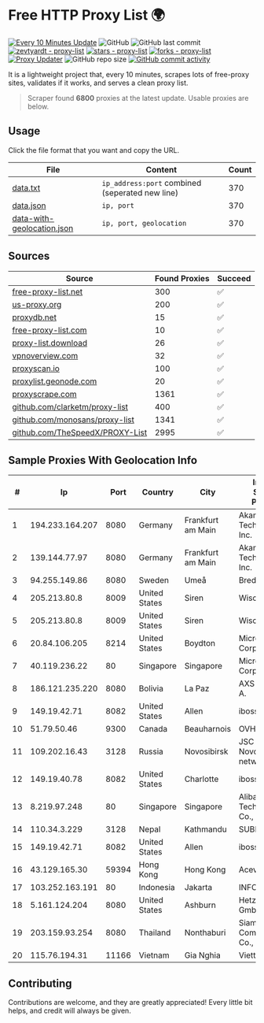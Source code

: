 
# Free HTTP Proxy List 🌍

[![Every 10 Minutes Update](https://github.com/mertguvencli/http-proxy-list/actions/workflows/main.yml/badge.svg?branch=main)](https://github.com/mertguvencli/http-proxy-list/actions/workflows/main.yml)
![GitHub](https://img.shields.io/github/license/mertguvencli/http-proxy-list)
![GitHub last commit](https://img.shields.io/github/last-commit/mertguvencli/http-proxy-list)
[![zevtyardt - proxy-list](https://img.shields.io/static/v1?label=zevtyardt&message=proxy-list&color=blue&logo=github)](https://github.com/zevtyardt/proxy-list "Go to GitHub repo")
[![stars - proxy-list](https://img.shields.io/github/stars/zevtyardt/proxy-list?style=social)](https://github.com/zevtyardt/proxy-list)
[![forks - proxy-list](https://img.shields.io/github/forks/zevtyardt/proxy-list?style=social)](https://github.com/zevtyardt/proxy-list)
[![Proxy Updater](https://github.com/zevtyardt/proxy-list/workflows/Proxy%20Updater/badge.svg)](https://github.com/zevtyardt/proxy-list/actions?query=workflow:"Proxy+Updater")
![GitHub repo size](https://img.shields.io/github/repo-size/zevtyardt/proxy-list)
[![GitHub commit activity](https://img.shields.io/github/commit-activity/m/zevtyardt/proxy-list?logo=commits)](https://github.com/zevtyardt/proxy-list/commits/main)

It is a lightweight project that, every 10 minutes, scrapes lots of free-proxy sites, validates if it works, and serves a clean proxy list.

> Scraper found **6800** proxies at the latest update. Usable proxies are below.

## Usage

Click the file format that you want and copy the URL.

|File|Content|Count|
|----|-------|-----|
|[data.txt](https://raw.githubusercontent.com/mertguvencli/http-proxy-list/main/proxy-list/data.txt)|`ip_address:port` combined (seperated new line)|370|
|[data.json](https://raw.githubusercontent.com/mertguvencli/http-proxy-list/main/proxy-list/data.json)|`ip, port`|370|
|[data-with-geolocation.json](https://raw.githubusercontent.com/mertguvencli/http-proxy-list/main/proxy-list/data-with-geolocation.json)|`ip, port, geolocation`|370|

## Sources

|Source|Found Proxies|Succeed|
|------|-------------|-------|
|[free-proxy-list.net](https://free-proxy-list.net)|300|✅|
|[us-proxy.org](https://www.us-proxy.org)|200|✅|
|[proxydb.net](http://proxydb.net)|15|✅|
|[free-proxy-list.com](https://free-proxy-list.com/?page=&port=&type%5B%5D=http&type%5B%5D=https&up_time=0&search=Search)|10|✅|
|[proxy-list.download](https://www.proxy-list.download/HTTP)|26|✅|
|[vpnoverview.com](https://vpnoverview.com/privacy/anonymous-browsing/free-proxy-servers)|32|✅|
|[proxyscan.io](https://www.proxyscan.io)|100|✅|
|[proxylist.geonode.com](https://proxylist.geonode.com/api/proxy-list?limit=300&page=1&sort_by=lastChecked&sort_type=desc&protocols=http,https)|20|✅|
|[proxyscrape.com](https://api.proxyscrape.com/v2/?request=displayproxies&protocol=http&timeout=10000&country=all&ssl=all&anonymity=all)|1361|✅|
|[github.com/clarketm/proxy-list](https://raw.githubusercontent.com/clarketm/proxy-list/master/proxy-list-raw.txt)|400|✅|
|[github.com/monosans/proxy-list](https://raw.githubusercontent.com/monosans/proxy-list/main/proxies/http.txt)|1341|✅|
|[github.com/TheSpeedX/PROXY-List](https://raw.githubusercontent.com/TheSpeedX/PROXY-List/master/http.txt)|2995|✅|


## Sample Proxies With Geolocation Info

|#|Ip|Port|Country|City|Internet Service Provider|
|-|--|----|-------|----|-------------------------|
|1|194.233.164.207|8080|Germany|Frankfurt am Main|Akamai Technologies, Inc.|
|2|139.144.77.97|8080|Germany|Frankfurt am Main|Akamai Technologies, Inc.|
|3|94.255.149.86|8080|Sweden|Umeå|Bredband2 AB|
|4|205.213.80.8|8009|United States|Siren|WiscNet|
|5|205.213.80.8|8009|United States|Siren|WiscNet|
|6|20.84.106.205|8214|United States|Boydton|Microsoft Corporation|
|7|40.119.236.22|80|Singapore|Singapore|Microsoft Corporation|
|8|186.121.235.220|8080|Bolivia|La Paz|AXS Bolivia S. A.|
|9|149.19.42.71|8082|United States|Allen|iboss, inc|
|10|51.79.50.46|9300|Canada|Beauharnois|OVH SAS|
|11|109.202.16.43|3128|Russia|Novosibirsk|JSC Avantel. Novosibirsk network|
|12|149.19.40.78|8082|United States|Charlotte|iboss, inc|
|13|8.219.97.248|80|Singapore|Singapore|Alibaba (US) Technology Co., Ltd.|
|14|110.34.3.229|3128|Nepal|Kathmandu|SUBISU C7|
|15|149.19.42.71|8082|United States|Allen|iboss, inc|
|16|43.129.165.30|59394|Hong Kong|Hong Kong|Aceville Pte.ltd|
|17|103.252.163.191|80|Indonesia|Jakarta|INFOMEDIA|
|18|5.161.124.204|8080|United States|Ashburn|Hetzner Online GmbH|
|19|203.159.93.254|8080|Thailand|Nonthaburi|Siamdata Communication Co., ltd.|
|20|115.76.194.31|11166|Vietnam|Gia Nghia|Viettel Group|



## Contributing

Contributions are welcome, and they are greatly appreciated! Every
little bit helps, and credit will always be given.

